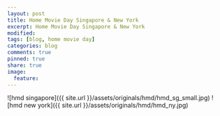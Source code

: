 ```yaml
---
layout: post
title: Home Movie Day Singapore & New York
excerpt: Home Movie Day Singapore & New York
modified:
tags: [blog, home movie day]
categories: blog
comments: true
pinned: true
share: true
image:
  feature:
---
```


![hmd singapore]({{ site.url }}/assets/originals/hmd/hmd_sg_small.jpg)
![hmd new york]({{ site.url }}/assets/originals/hmd/hmd_ny.jpg)
